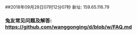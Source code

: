 ##2018年09月28日07时12分07秒 新址: 159.65.116.79
### 兔友常见问题及解答: https://github.com/wanggonging/d/blob/w/FAQ.md

